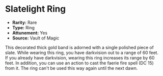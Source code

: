 # Slatelight Ring

- **Rarity:** Rare
- **Type:** Ring
- **Attunement:** Yes
- **Source:** Vault of Magic

This decorated thick gold band is adorned with a single polished piece of slate. While wearing this ring, you have darkvision out to a range of 60 feet. If you already have darkvision, wearing this ring increases its range by 60 feet. In addition, you can use an action to cast the faerie fire spell (DC 15) from it. The ring can't be used this way again until the next dawn.
